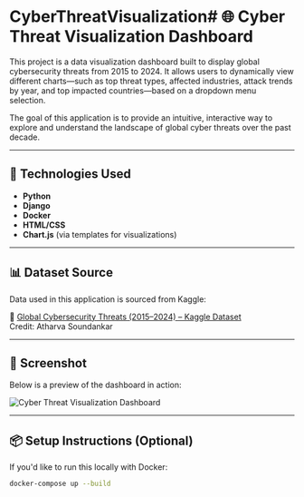 # CyberThreatVisualization# 🌐 Cyber Threat Visualization Dashboard

This project is a data visualization dashboard built to display global cybersecurity threats from 2015 to 2024. It allows users to dynamically view different charts—such as top threat types, affected industries, attack trends by year, and top impacted countries—based on a dropdown menu selection.

The goal of this application is to provide an intuitive, interactive way to explore and understand the landscape of global cyber threats over the past decade.

---

## 🚀 Technologies Used

- **Python**
- **Django**
- **Docker**
- **HTML/CSS**
- **Chart.js** (via templates for visualizations)

---

## 📊 Dataset Source

Data used in this application is sourced from Kaggle:

📎 [Global Cybersecurity Threats (2015–2024) – Kaggle Dataset](https://www.kaggle.com/datasets/atharvasoundankar/global-cybersecurity-threats-2015-2024)  
Credit: Atharva Soundankar

---

## 📸 Screenshot

Below is a preview of the dashboard in action:

![Cyber Threat Visualization Dashboard](Screenshot%202025-03-26%20010448.png)

---

## 📦 Setup Instructions (Optional)

If you'd like to run this locally with Docker:

```bash
docker-compose up --build
